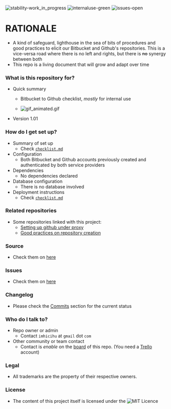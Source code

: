 ![stability-work_in_progress](https://bitbucket.org/repo/ekyaeEE/images/477405737-stability_work_in_progress.png)
![internaluse-green](https://bitbucket.org/repo/ekyaeEE/images/3847436881-internal_use_stable.png)
![issues-open](https://bitbucket.org/repo/ekyaeEE/images/2944199103-issues_open.png)

# RATIONALE #

* A kind of safeguard, lighthouse in the sea of bits of procedures and good practices to elicit our Bitbucket and Github's repositories. This is a vice-versa road where there is no left and rights, but there is ~~no~~ synergy between both
* This repo is a living document that will grow and adapt over time

### What is this repository for? ###

* Quick summary
    - Bitbucket to Github checklist, _mostly_ for internal use
    
	- ![gif_animated.gif](https://i.ibb.co/RQNwd73/ezgif-2-2e162bd769b9.gif)
    
* Version 1.01

### How do I get set up? ###

* Summary of set up
    - Check [`checklist.md`](https://bitbucket.org/imhicihu/github-transfers/src/master/checklist.md)
* Configuration
    - Both Bitbucket and Github accounts previously created and authenticated by both service providers
* Dependencies
    - No dependencies declared
* Database configuration
    - There is no database involved
* Deployment instructions
    - Check [`checklist.md`](https://bitbucket.org/imhicihu/github-transfers/src/master/checklist.md)

### Related repositories ###

* Some repositories linked with this project:
     - [Setting up github under proxy](https://bitbucket.org/imhicihu/setting-up-github-under-proxy/)
     - [Good practices on repository creation](https://bitbucket.org/imhicihu/good-practices-on-repository-creation/src/)

### Source ###

* Check them on [here](https://bitbucket.org/imhicihu/github-transfers/src)

### Issues ###

* Check them on [here](https://bitbucket.org/imhicihu/github-transfers/issues)

### Changelog ###

* Please check the [Commits](https://bitbucket.org/imhicihu/github-transfers/commits/) section for the current status

### Who do I talk to? ###

* Repo owner or admin
    - Contact `imhicihu` at `gmail` dot `com`
* Other community or team contact
    - Contact is _enable_ on the [board](https://bitbucket.org/imhicihu/github-transfers/addon/trello/trello-board) of this repo. (You need a [Trello](https://trello.com/) account)

### Legal ###

* All trademarks are the property of their respective owners.

### License ###

* The content of this project itself is licensed under the ![MIT Licence](https://bitbucket.org/repo/ekyaeEE/images/2049852260-MIT-license-green.png) 